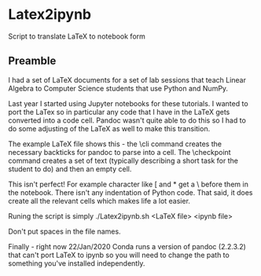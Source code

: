# Latex2ipynb
Script to translate LaTeX to notebook form

## Preamble 

I had a set of LaTeX documents for a set of lab sessions that teach Linear Algebra to Computer Science students that
use Python and NumPy.

Last year I started using Jupyter notebooks for these tutorials. I wanted to port the LaTex so in particular any code that 
I have in the LaTeX gets converted into a code cell. Pandoc wasn't quite able to do this so I had to do some adjusting of 
the LaTeX as well to make this transition.

The example LaTeX file shows this - the \cli command creates the necessary backticks for pandoc to parse into a cell. 
The \checkpoint command creates a set of text (typically describing a short task for the student to do) and then an empty cell.

This isn't perfect! For example character like [ and * get a \ before them in the notebook. There isn't any indentation 
of Python code. That said, it does create all the relevant cells which makes life a lot easier.

Runing the script is simply 
./Latex2ipynb.sh \<LaTeX file> \<ipynb file>

Don't put spaces in the file names. 

Finally - right now 22/Jan/2020 Conda runs a version of pandoc (2.2.3.2) that can't port LaTeX to ipynb 
so you will need to change the path to something you've installed independently.   
